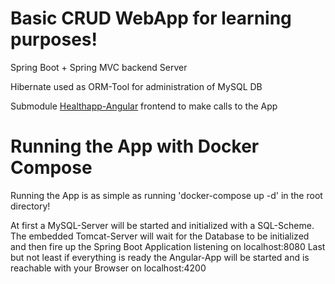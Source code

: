 # Basic CRUD WebApp for learning purposes!

Spring Boot + Spring MVC backend Server

Hibernate used as ORM-Tool for administration of MySQL DB

Submodule [Healthapp-Angular](https://github.com/Lockoo/HealthApp-Angular) frontend to make calls to the App



# Running the App with Docker Compose

Running the App is as simple as running 'docker-compose up -d' in the root directory!

At first a MySQL-Server will be started and initialized with a SQL-Scheme.
The embedded Tomcat-Server will wait for the Database to be initialized and then fire up the Spring Boot Application listening on localhost:8080
Last but not least if everything is ready the Angular-App will be started and is reachable with your Browser on localhost:4200